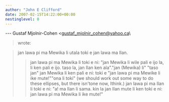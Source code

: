 ```yaml
---
author: "John E Clifford"
date: 2007-02-15T14:22:00+00:00
nestinglevel: 0
---
```

\---
 Gustaf Mjolnir-Cohen <[gustaf_mjolnir_cohen@yahoo.ca](mailto://gustaf_mjolnir_cohen@yahoo.ca)\
> wrote:

> jan lawa pi ma Mewika li utala toki e jan lawa ma Ilan.
>> jan lawa pi ma Mewika li toki e ni: "jan Mewika li wile pali e ijo la,
> li ken pali e ijo. taso la, jan Ilan ken ala"."jan (Mewika) li" "taso jan"
> jan Mewika li ken pali e ni: toki e "jan lawa pi ma Mewike li ike mute!""ona li toki" (we should work out some way to do these ellipses, but there isn'tone now, Ithink.)
> jan lawa pi ma Ilan li toki e ni: "a! ma Ilan li sama. kin la jan Ilan
> mute li ken toki e ni: jan lawa pi ma Mewika li ike mute!"
>>
